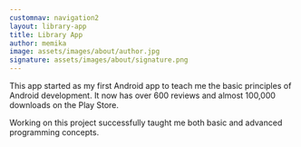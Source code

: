 ```yaml
---
customnav: navigation2
layout: library-app
title: Library App
author: memika
image: assets/images/about/author.jpg
signature: assets/images/about/signature.png
---
```


This app started as my first Android app to teach me the basic principles of Android development. It now has over 600 reviews and almost 100,000 downloads on the Play Store.

Working on this project successfully taught me both basic and advanced programming concepts.  